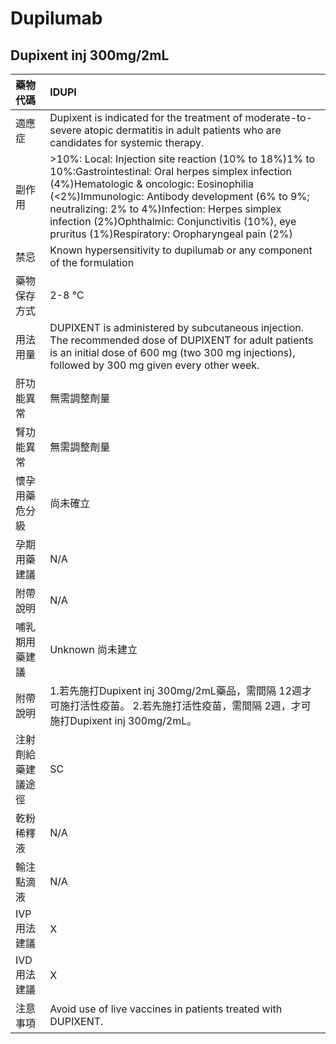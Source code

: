 # Dupilumab

## Dupixent inj 300mg/2mL

| 藥物代碼 | IDUPI |
| :--- | :--- |
| 適應症 | Dupixent is indicated for the treatment of moderate-to-severe atopic dermatitis in adult patients who are candidates for systemic therapy. |
| 副作用 | &gt;10%: Local: Injection site reaction \(10% to 18%\)1% to 10%:Gastrointestinal: Oral herpes simplex infection \(4%\)Hematologic & oncologic: Eosinophilia \(&lt;2%\)Immunologic: Antibody development \(6% to 9%; neutralizing: 2% to 4%\)Infection: Herpes simplex infection \(2%\)Ophthalmic: Conjunctivitis \(10%\), eye pruritus \(1%\)Respiratory: Oropharyngeal pain \(2%\) |
| 禁忌 | Known hypersensitivity to dupilumab or any component of the formulation |
| 藥物保存方式 | 2-8 ℃ |
| 用法用量 | DUPIXENT is administered by subcutaneous injection. The recommended dose of DUPIXENT for adult patients is an initial dose of 600 mg \(two 300 mg injections\), followed by 300 mg given every other week. |
| 肝功能異常 | 無需調整劑量 |
| 腎功能異常 | 無需調整劑量 |
| 懷孕用藥危分級 | 尚未確立 |
| 孕期用藥建議 | N/A |
| 附帶說明 | N/A |
| 哺乳期用藥建議 | Unknown 尚未建立 |
| 附帶說明 | 1.若先施打Dupixent inj 300mg/2mL藥品，需間隔 12週才可施打活性疫苗。 2.若先施打活性疫苗，需間隔 2週，才可施打Dupixent inj 300mg/2mL。 |
| 注射劑給藥建議途徑 | SC |
| 乾粉稀釋液 | N/A |
| 輸注點滴液 | N/A |
| IVP 用法建議 | X |
| IVD 用法建議 | X |
| 注意事項 | Avoid use of live vaccines in patients treated with DUPIXENT. |

